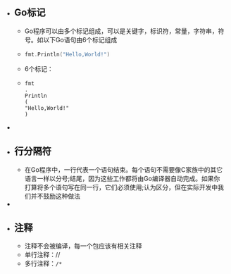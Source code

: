 - ## Go标记
	- Go程序可以由多个标记组成，可以是关键字，标识符，常量，字符串，符号。如以下Go语句由6个标记组成
	- ```go
	  fmt.Println("Hello,World!")
	  ```
	- 6个标记：
	- ```
	  fmt
	  .
	  Println
	  (
	  "Hello,World!"
	  )
	  ```
-
- ## 行分隔符
	- 在Go程序中，一行代表一个语句结束。每个语句不需要像C家族中的其它语言一样以分号;结尾，因为这些工作都将由Go编译器自动完成。如果你打算将多个语句写在同一行，它们必须使用;认为区分，但在实际开发中我们并不鼓励这种做法
-
- ## 注释
	- 注释不会被编译，每一个包应该有相关注释
	- 单行注释：//
	- 多行注释：`/*`